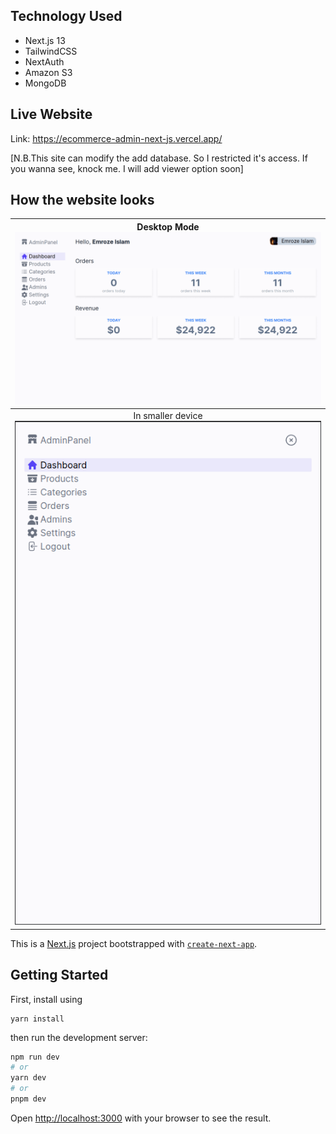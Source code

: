 ## Technology Used

* Next.js 13
* TailwindCSS
* NextAuth
* Amazon S3
* MongoDB

## Live Website

Link: https://ecommerce-admin-next-js.vercel.app/

[N.B.This site can modify the add database. So I restricted it's access. If you wanna see, knock me. I will add viewer option soon]

## How the website looks

|   Desktop Mode<br />![1689623224827](image/README/1689623224827.png)   |
| :-------------------------------------------------------------------: |
| In smaller device<br />![1689623258538](image/README/1689623258538.png) |

This is a [Next.js](https://nextjs.org/) project bootstrapped with [`create-next-app`](https://github.com/vercel/next.js/tree/canary/packages/create-next-app).

## Getting Started

First, install using

```
yarn install
```

then run the development server:

```bash
npm run dev
# or
yarn dev
# or
pnpm dev
```

Open [http://localhost:3000](http://localhost:3000) with your browser to see the result.
